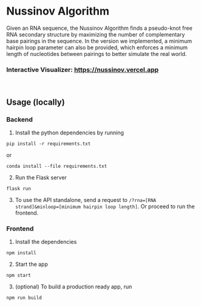 # Nussinov Algorithm

Given an RNA sequence, the Nussinov Algorithm finds a pseudo-knot free RNA secondary structure by maximizing the number of complementary base pairings in the sequence. In the version we implemented, a minimum hairpin loop parameter can also be provided, which enforces a minimum length of nucleotides between pairings to better simulate the real world.

### Interactive Visualizer:  https://nussinov.vercel.app
<br>

## Usage (locally)

### Backend
1. Install the python dependencies by running
```
pip install -r requirements.txt
```
or
```
conda install --file requirements.txt
```
2. Run the Flask server
```
flask run
```
3. To use the API standalone, send a request to `/?rna=[RNA strand]&minloop=[minimum hairpin loop length]`. Or proceed to run the frontend.

### Frontend
1. Install the dependencies
```
npm install
```
2. Start the app
```
npm start
```
3. (optional) To build a production ready app, run
```
npm run build
```
